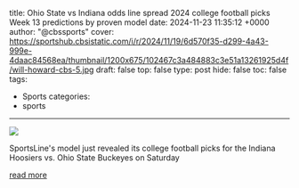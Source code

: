 title: Ohio State vs Indiana odds line spread 2024 college football picks Week 13 predictions by proven model
date: 2024-11-23 11:35:12 +0000
author: "@cbssports"
cover: https://sportshub.cbsistatic.com/i/r/2024/11/19/6d570f35-d299-4a43-999e-4daac84568ea/thumbnail/1200x675/102467c3a484883c3e51a13261925d4f/will-howard-cbs-5.jpg
draft: false
top: false
type: post
hide: false
toc: false
tags:
  - Sports
categories:
  - sports
---

![](https://sportshub.cbsistatic.com/i/r/2024/11/19/6d570f35-d299-4a43-999e-4daac84568ea/thumbnail/1200x675/102467c3a484883c3e51a13261925d4f/will-howard-cbs-5.jpg)

SportsLine's model just revealed its college football picks for the Indiana Hoosiers vs. Ohio State Buckeyes on Saturday

[read more](https://www.cbssports.com/college-football/news/ohio-state-vs-indiana-odds-line-spread-2024-college-football-picks-week-13-predictions-by-proven-model/)
